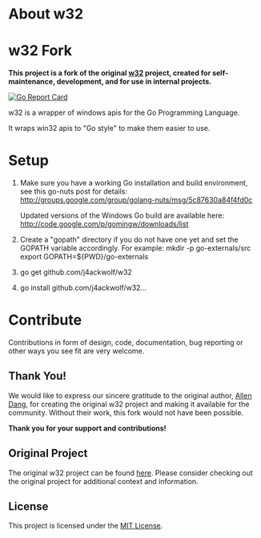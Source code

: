 About w32
==========

# w32 Fork

**This project is a fork of the original [w32](https://github.com/AllenDang/w32) project, created for self-maintenance, development, and for use in internal projects.**

[![Go Report Card](https://goreportcard.com/badge/github.com/j4ackwolf/w32)](https://goreportcard.com/report/github.com/j4ackwolf/w32)

w32 is a wrapper of windows apis for the Go Programming Language.

It wraps win32 apis to "Go style" to make them easier to use.

Setup
=====

1. Make sure you have a working Go installation and build environment, 
   see this go-nuts post for details:
   http://groups.google.com/group/golang-nuts/msg/5c87630a84f4fd0c
   
   Updated versions of the Windows Go build are available here:
   http://code.google.com/p/gomingw/downloads/list
   
2. Create a "gopath" directory if you do not have one yet and set the
   GOPATH variable accordingly. For example:
   mkdir -p go-externals/src
   export GOPATH=${PWD}/go-externals

3. go get github.com/j4ackwolf/w32

4. go install github.com/j4ackwolf/w32...

Contribute
==========

Contributions in form of design, code, documentation, bug reporting or other
ways you see fit are very welcome.

## Thank You!

We would like to express our sincere gratitude to the original author, [Allen Dang](https://github.com/AllenDang), for creating the original w32 project and making it available for the community. Without their work, this fork would not have been possible.

**Thank you for your support and contributions!**

## Original Project

The original w32 project can be found [here](https://github.com/AllenDang/w32). Please consider checking out the original project for additional context and information.

## License

This project is licensed under the [MIT License](LICENSE).
